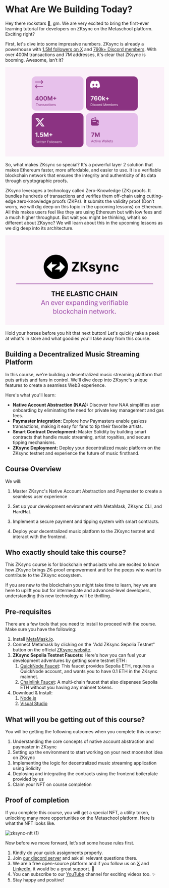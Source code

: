 # What Are We Building Today?

Hey there rockstars 👋, gm. We are very excited to bring the first-ever learning tutorial for developers on ZKsync on the Metaschool platform. Exciting right?

First, let's dive into some impressive numbers. ZKsync is already a powerhouse with [1.5M followers on X](https://x.com/zksync) and [760k+ Discord members](https://discord.com/invite/8h9rrE3). With over 400M transactions and 7M addresses, it's clear that ZKsync is booming. Awesome, isn’t it?

![numbers (1).png](https://github.com/0xmetaschool/Learning-Projects/blob/main/assests_for_all/Zksync-assests/Lesson%201%20What%20are%20We%20Building%20Today/numbers_(1).png?raw=true)

So, what makes ZKsync so special? It's a powerful layer 2 solution that makes Ethereum faster, more affordable, and easier to use. It is a verifiable blockchain network that ensures the integrity and authenticity of its data through cryptographic proofs.

ZKsync leverages a technology called Zero-Knowledge (ZK) proofs. It bundles hundreds of transactions and verifies them off-chain using cutting-edge zero-knowledge proofs (ZKPs). It submits the validity proof (Don’t worry, we will dig deep on this topic in the upcoming lessons) on Ethereum. All this makes users feel like they are using Ethereum but with low fees and a much higher throughput. But wait you might be thinking, what’s so different about ZKsync? We will learn about this in the upcoming lessons as we dig deep into its architecture.

![image1 (1).png](https://github.com/0xmetaschool/Learning-Projects/blob/main/assests_for_all/Zksync-assests/Lesson%201%20What%20are%20We%20Building%20Today/image1_(1).png?raw=true)


Hold your horses before you hit that next button! Let's quickly take a peek at what's in store and what goodies you'll take away from this course.

## Building a Decentralized Music Streaming Platform

In this course, we're building a decentralized music streaming platform that puts artists and fans in control. We'll dive deep into ZKsync's unique features to create a seamless Web3 experience.

Here's what you'll learn:

- **Native Account Abstraction (NAA):** Discover how NAA simplifies user onboarding by eliminating the need for private key management and gas fees.
- **Paymaster Integration:** Explore how Paymasters enable gasless transactions, making it easy for fans to tip their favorite artists.
- **Smart Contract Development:** Master Solidity by building smart contracts that handle music streaming, artist royalties, and secure tipping mechanisms.
- **ZKsync Deployment:** Deploy your decentralized music platform on the ZKsync testnet and experience the future of music firsthand.

## Course Overview

We will:

1. Master ZKsync's Native Account Abstraction and Paymaster to create a seamless user experience

2. Set up your development environment with MetaMask, ZKsync CLI, and HardHat.

4. Implement a secure payment and tipping system with smart contracts.

5. Deploy your decentralized music platform to the ZKsync testnet and interact with the frontend.

## **Who exactly should take this course?**

This ZKsync course is for blockchain enthusiasts who are excited to know how ZKsync brings ZK-proof empowerment and for the peeps who want to contribute to the ZKsync ecosystem.

If you are new to the blockchain you might take time to learn, hey we are here to uplift you but for intermediate and advanced-level developers, understanding this new technology will be thrilling.

## Pre-requisites

There are a few tools that you need to install to proceed with the course. Make sure you have the following:

1. Install [MetaMask.io](https://metamask.io/).
2. Connect Metamask by clicking on the "Add ZKsync Sepolia Testnet" button on the official [ZKsync website](https://docs.zksync.io/build/connect-to-zksync).
3. **ZKsync Sepolia Testnet Faucets:** Here's how you can fuel your development adventures by getting some testnet ETH :
    1. [QuickNode Faucet](https://faucet.quicknode.com/zksync/sepolia): This faucet provides Sepolia ETH, requires a QuickNode account, and wants you to have 0.1 ETH in the ZKsync mainnet.
    2. [Chainlink Faucet](https://faucets.chain.link/zksync-sepolia): A multi-chain faucet that also dispenses Sepolia ETH without you having any mainnet tokens.
4. Download & Install:
    1. [Node.js](https://nodejs.org/)
    2. [Visual Studio](https://code.visualstudio.com/)

## What will you be getting out of this course?

You will be getting the following outcomes when you complete this course:

1. Understanding the core concepts of native account abstraction and paymaster in ZKsync
2. Setting up the environment to start working on your next moonshot idea on ZKsync
3. Implementing the logic for decentralized music streaming application using Solidity
4. Deploying and integrating the contracts using the frontend boilerplate provided by us 
5. Claim your NFT on course completion

## Proof of completion

If you complete this course, you will get a special NFT, a utility token, unlocking many more opportunities on the Metaschool platform. Here is what the NFT looks like.

![zksync-nft (1)](https://github.com/user-attachments/assets/1d4b345a-0cc4-4631-8a1e-027f5bdbb236)


Now before we move forward, let’s set some house rules first.

1. Kindly do your quick assignments properly.
2. Join [our discord server](https://discord.gg/Jf4ArqVb) and ask all relevant questions there.
3. We are a free open-source platform and if you follow us on [X](https://bit.ly/core-course-twitter) and [LinkedIn](https://bit.ly/core-course-linkedIn), it would be a great support. 🫣
4. You can subscribe to our [YouTube](https://bit.ly/core-course-youtube) channel for exciting videos too. ✨
5. Stay happy and positive!
